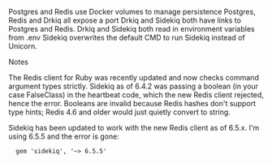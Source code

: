 Postgres and Redis use Docker volumes to manage persistence
Postgres, Redis and Drkiq all expose a port
Drkiq and Sidekiq both have links to Postgres and Redis.
Drkiq and Sidekiq both read in environment variables from .env
Sidekiq overwrites the default CMD to run Sidekiq instead of Unicorn.

Notes

The Redis client for Ruby was recently updated and now checks command argument types strictly. Sidekiq as of 6.4.2 was passing a boolean (in your case FalseClass) in the heartbeat code, which the new Redis client rejected, hence the error. Booleans are invalid because Redis hashes don't support type hints; Redis 4.6 and older would just quietly convert to string.

Sidekiq has been updated to work with the new Redis client as of 6.5.x. I'm using 6.5.5 and the error is gone:

```
  gem 'sidekiq', '~> 6.5.5'
```
